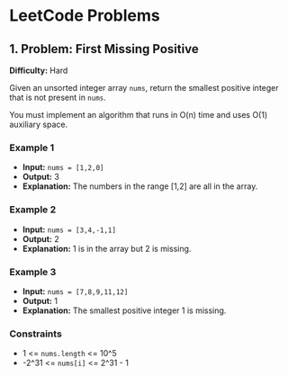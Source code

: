 # LeetCode Problems

## 1. Problem: First Missing Positive

**Difficulty:** Hard

Given an unsorted integer array `nums`, return the smallest positive integer that is not present in `nums`.

You must implement an algorithm that runs in O(n) time and uses O(1) auxiliary space.

### Example 1
- **Input:** `nums = [1,2,0]`
- **Output:** 3
- **Explanation:** The numbers in the range [1,2] are all in the array.

### Example 2
- **Input:** `nums = [3,4,-1,1]`
- **Output:** 2
- **Explanation:** 1 is in the array but 2 is missing.

### Example 3
- **Input:** `nums = [7,8,9,11,12]`
- **Output:** 1
- **Explanation:** The smallest positive integer 1 is missing.

### Constraints
- 1 <= `nums.length` <= 10^5
- -2^31 <= `nums[i]` <= 2^31 - 1